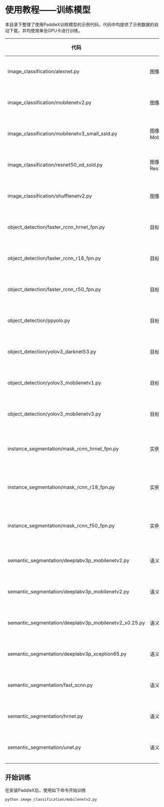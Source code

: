 # 使用教程——训练模型

本目录下整理了使用PaddleX训练模型的示例代码，代码中均提供了示例数据的自动下载，并均使用单张GPU卡进行训练。

|代码 | 模型任务 | 数据 |
|------|--------|---------|
|image_classification/alexnet.py | 图像分类AlexyNet | 蔬菜分类 |
|image_classification/mobilenetv2.py | 图像分类MobileNetV2 | 蔬菜分类 |
|image_classification/mobilenetv3_small_ssld.py | 图像分类MobileNetV3_small_ssld | 蔬菜分类 |
|image_classification/resnet50_vd_ssld.py | 图像分类ResNet50_vd_ssld | 蔬菜分类 |
|image_classification/shufflenetv2.py | 图像分类ShuffleNetV2 | 蔬菜分类 |
|object_detection/faster_rcnn_hrnet_fpn.py | 目标检测FasterRCNN | 昆虫检测 |
|object_detection/faster_rcnn_r18_fpn.py | 目标检测FasterRCNN | 昆虫检测 |
|object_detection/faster_rcnn_r50_fpn.py | 目标检测FasterRCNN | 昆虫检测 |
|object_detection/ppyolo.py | 目标检测PPYOLO | 昆虫检测 |
|object_detection/yolov3_darknet53.py | 目标检测YOLOv3 | 昆虫检测 |
|object_detection/yolov3_mobilenetv1.py | 目标检测YOLOv3 | 昆虫检测 |
|object_detection/yolov3_mobilenetv3.py | 目标检测YOLOv3 | 昆虫检测 |
|instance_segmentation/mask_rcnn_hrnet_fpn.py | 实例分割MaskRCNN | 小度熊分拣 |
|instance_segmentation/mask_rcnn_r18_fpn.py | 实例分割MaskRCNN | 小度熊分拣 |
|instance_segmentation/mask_rcnn_f50_fpn.py | 实例分割MaskRCNN | 小度熊分拣 |
|semantic_segmentation/deeplabv3p_mobilenetv2.py | 语义分割DeepLabV3 | 视盘分割 |
|semantic_segmentation/deeplabv3p_mobilenetv2.py | 语义分割DeepLabV3 | 视盘分割 |
|semantic_segmentation/deeplabv3p_mobilenetv2_x0.25.py | 语义分割DeepLabV3 | 视盘分割 |
|semantic_segmentation/deeplabv3p_xception65.py | 语义分割DeepLabV3 | 视盘分割 |
|semantic_segmentation/fast_scnn.py | 语义分割FastSCNN | 视盘分割 |
|semantic_segmentation/hrnet.py | 语义分割HRNet | 视盘分割 |
|semantic_segmentation/unet.py | 语义分割UNet | 视盘分割 |

## 开始训练
在安装PaddleX后，使用如下命令开始训练
```
python image_classification/mobilenetv2.py
```
